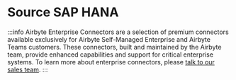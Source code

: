 # Source SAP HANA

:::info
Airbyte Enterprise Connectors are a selection of premium connectors available exclusively for 
Airbyte Self-Managed Enterprise and Airbyte Teams customers. These connectors, built and maintained by the Airbyte team, 
provide enhanced capabilities and support for critical enterprise systems. 
To learn more about enterprise connectors, please [talk to our sales team](https://airbyte.com/company/talk-to-sales).
:::
